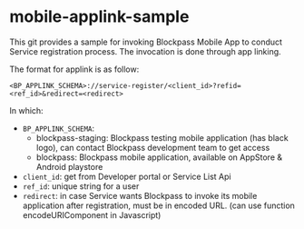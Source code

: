 # mobile-applink-sample

This git provides a sample for invoking Blockpass Mobile App to conduct Service registration process. The invocation is done through app linking.

The format for applink is as follow:

`<BP_APPLINK_SCHEMA>://service-register/<client_id>?refid=<ref_id>&redirect=<redirect>`

In which:
- `BP_APPLINK_SCHEMA`:
  - blockpass-staging: Blockpass testing mobile application (has black logo), can contact Blockpass development team to get access
  - blockpass: Blockpass mobile application, available on AppStore & Android playstore
- `client_id`: get from Developer portal or Service List Api
- `ref_id`: unique string for a user
- `redirect`: in case Service wants Blockpass to invoke its mobile application after registration, must be in encoded URL. (can use function encodeURIComponent in Javascript)
